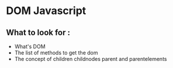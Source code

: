# DOM Javascript
## What to look for :

- What's DOM
- The list of methods to get the dom
- The concept of children childnodes parent and parentelements
